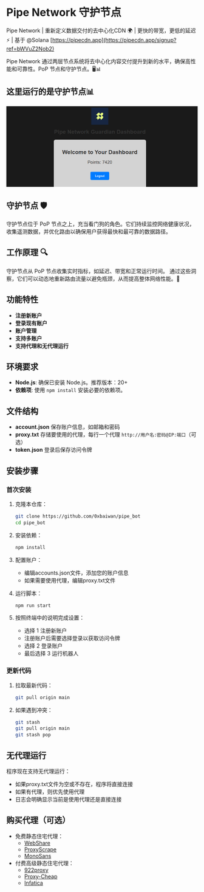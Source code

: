 # Pipe Network 守护节点

Pipe Network | 重新定义数据交付的去中心化CDN 🌍 | 更快的带宽，更低的延迟 ⚡ | 基于 @Solana [https://pipecdn.app](https://pipecdn.app/signup?ref=bWVuZ2Nob2)

Pipe Network 通过两层节点系统将去中心化内容交付提升到新的水平，确保高性能和可靠性。PoP 节点和守护节点。🖥️📊

## 这里运行的是守护节点📊

![pipe-network](image-1.png)

## 守护节点 🛡️

守护节点位于 PoP 节点之上，充当看门狗的角色。它们持续监控网络健康状况，收集遥测数据，并优化路由以确保用户获得最快和最可靠的数据路径。

## 工作原理 🔍

守护节点从 PoP 节点收集实时指标，如延迟、带宽和正常运行时间。
通过这些洞察，它们可以动态地重新路由流量以避免瓶颈，从而提高整体网络性能。🚀

## 功能特性

- **注册新账户**
- **登录现有账户**
- **账户管理**
- **支持多账户**
- **支持代理和无代理运行**

## 环境要求

- **Node.js**: 确保已安装 Node.js。推荐版本：20+
- **依赖项**: 使用 `npm install` 安装必要的依赖项。

## 文件结构

- **account.json** 保存账户信息，如邮箱和密码
- **proxy.txt** 存储要使用的代理，每行一个代理 `http://用户名:密码@IP:端口`（可选）
- **token.json** 登录后保存访问令牌

## 安装步骤

### 首次安装

1. 克隆本仓库：
   ```bash
   git clone https://github.com/0xbaiwan/pipe_bot
   cd pipe_bot
   ```

2. 安装依赖：
   ```bash
   npm install
   ```

3. 配置账户：
   - 编辑accounts.json文件，添加您的账户信息
   - 如果需要使用代理，编辑proxy.txt文件

4. 运行脚本：
   ```bash
   npm run start
   ```
   
5. 按照终端中的说明完成设置：
   - 选择 1 注册新账户
   - 注册账户后需要选择登录以获取访问令牌
   - 选择 2 登录账户
   - 最后选择 3 运行机器人

### 更新代码

1. 拉取最新代码：
   ```bash
   git pull origin main
   ```

2. 如果遇到冲突：
   ```bash
   git stash
   git pull origin main
   git stash pop
   ```

## 无代理运行

程序现在支持无代理运行：
- 如果proxy.txt文件为空或不存在，程序将直接连接
- 如果有代理，则优先使用代理
- 日志会明确显示当前是使用代理还是直接连接

## 购买代理（可选）

- 免费静态住宅代理：
   - [WebShare](https://www.webshare.io/?referral_code=gtw7lwqqelgu)
   - [ProxyScrape](https://proxyscrape.com/)
   - [MonoSans](https://github.com/monosans/proxy-list)
- 付费高级静态住宅代理：
   - [922proxy](https://www.922proxy.com/register?inviter_code=d6416857)
   - [Proxy-Cheap](https://app.proxy-cheap.com/r/Pd6sqg)
   - [Infatica](https://dashboard.infatica.io/aff.php?aff=580)
